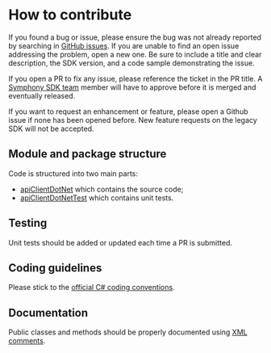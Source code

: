 # How to contribute

If you found a bug or issue, please ensure the bug was not already reported by searching in
[GitHub issues](https://github.com/SymphonyPlatformSolutions/symphony-api-client-dotnet/issues).
If you are unable to find an open issue addressing the problem, open a new one.
Be sure to include a title and clear description, the SDK version, and a code sample demonstrating the issue.

If you open a PR to fix any issue, please reference the ticket in the PR title.
A [Symphony SDK team](https://github.com/orgs/SymphonyPlatformSolutions/teams/symphony-sdk/members) member
will have to approve before it is merged and eventually released.

If you want to request an enhancement or feature, please open a Github issue if none has been opened before.
New feature requests on the legacy SDK will not be accepted.

## Module and package structure

Code is structured into two main parts:
* [apiClientDotNet](apiClientDotNet) which contains the source code;
* [apiClientDotNetTest](apiClientDotNetTest) which contains unit tests.

## Testing

Unit tests should be added or updated each time a PR is submitted.

## Coding guidelines

Please stick to the [official C# coding conventions](https://docs.microsoft.com/en-us/dotnet/csharp/programming-guide/inside-a-program/coding-conventions).

## Documentation

Public classes and methods should be properly documented using [XML comments](https://docs.microsoft.com/en-us/dotnet/csharp/codedoc).
